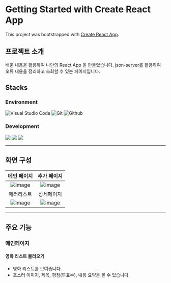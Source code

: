 # Getting Started with Create React App

This project was bootstrapped with [Create React App](https://github.com/facebook/create-react-app).

## 프로젝트 소개

배운 내용을 활용하여 나만의 React App 을 만들었습니다.
json-server를 활용하여 오류 내용을 정리하고 조회할 수 있는 페이지입니다.

## Stacks

### Environment

![Visual Studio Code](https://img.shields.io/badge/Visual%20Studio%20Code-007ACC?style=for-the-badge&logo=Visual%20Studio%20Code&logoColor=white)
![Git](https://img.shields.io/badge/Git-F05032?style=for-the-badge&logo=Git&logoColor=white)
![Github](https://img.shields.io/badge/GitHub-181717?style=for-the-badge&logo=GitHub&logoColor=white)

### Development

<img  src="https://img.shields.io/badge/html5-E34F26?style=for-the-badge&logo=html5&logoColor=white"> <img  src="https://img.shields.io/badge/css-1572B6?style=for-the-badge&logo=css3&logoColor=white"> <img  src="https://img.shields.io/badge/javascript-F7DF1E?style=for-the-badge&logo=javascript&logoColor=black">

---

## 화면 구성

|                                                      메인 페이지                                                       |                                                      추가 페이지                                                       |
| :--------------------------------------------------------------------------------------------------------------------: | :--------------------------------------------------------------------------------------------------------------------: |
| ![image](https://github.com/yoongun97/React-Lv.4/assets/108172921/8ddd2c03-adb4-4c6a-aeca-be7f0beb5325) | ![image](https://github.com/yoongun97/React-Lv.4/assets/108172921/67548d93-fe21-4a88-a9e6-17ca6269f5ec) |
|                                                       에러리스트                                                       |                                                          상세페이지                                                          |
|![image](https://github.com/yoongun97/React-Lv.4/assets/108172921/36c94e9c-4ba7-4a67-b80b-78a4ed142f41) | ![image](https://github.com/yoongun97/React-Lv.4/assets/108172921/58355d6b-7691-48df-a171-c5a579d31988) |

---

## 주요 기능

### 메인페이지

#### 영화 리스트 불러오기

- 영화 리스트를 보여줍니다.
- 포스터 이미지, 제목, 평점(투표수), 내용 요약을 볼 수 있습니다.
